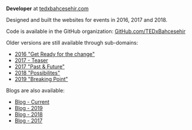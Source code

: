 
<title>TEDxBahcesehir</title>

**Developer** at [tedxbahcesehir.com](https://tedxbahcesehir.com)

Designed and built the websites for events in 2016, 2017 and 2018.




Code is available in the GitHub organization:
[GitHub.com/TEDxBahcesehir](https://github.com/tedxbahcesehir)

Older versions are still available through sub-domains:

<!-- - [2015](https://2015.tedxbahcesehir.com) -->
- [2016 "Get Ready for the change"](https://2016.tedxbahcesehir.com)
- [2017 - Teaser](https://2017.pre.tedxbahcesehir.com)
- [2017 "Past & Future"](https://2017.tedxbahcesehir.com)
- [2018 "Possibilites"](https://2018.tedxbahcesehir.com)
- [2019 "Breaking Point"](https://2019.tedxbahcesehir.com)

Blogs are also available:

- [Blog - Current](https://blog.tedxbahcesehir.com)
- [Blog - 2019](https://blog.2019.tedxbahcesehir.com)
- [Blog - 2018](https://blog.2018.tedxbahcesehir.com)
- [Blog - 2017](https://blog.2017.tedxbahcesehir.com)
